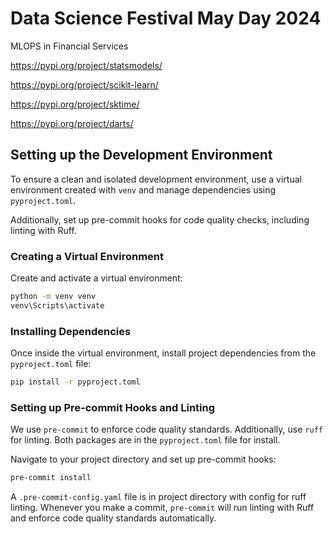 # Data Science Festival May Day 2024

MLOPS in Financial Services

https://pypi.org/project/statsmodels/

https://pypi.org/project/scikit-learn/

https://pypi.org/project/sktime/

https://pypi.org/project/darts/

## Setting up the Development Environment

To ensure a clean and isolated development environment, use a 
virtual environment created with `venv` and manage dependencies using 
`pyproject.toml`. 

Additionally, set up pre-commit hooks for code quality checks, 
including linting with Ruff.

### Creating a Virtual Environment

Create and activate a virtual environment:
```bash
python -m venv venv
venv\Scripts\activate
```

### Installing Dependencies

Once inside the virtual environment, install project dependencies from the `pyproject.toml` file:
```bash
pip install -r pyproject.toml
```

### Setting up Pre-commit Hooks and Linting

We use `pre-commit` to enforce code quality standards. 
Additionally, use `ruff` for linting. 
Both packages are in the `pyproject.toml` file for install.

Navigate to your project directory and set up pre-commit hooks:
```bash
pre-commit install
```

A `.pre-commit-config.yaml` file is in project directory with config for 
ruff linting. Whenever you make a commit, `pre-commit` will run linting 
with Ruff and enforce code quality standards automatically.


